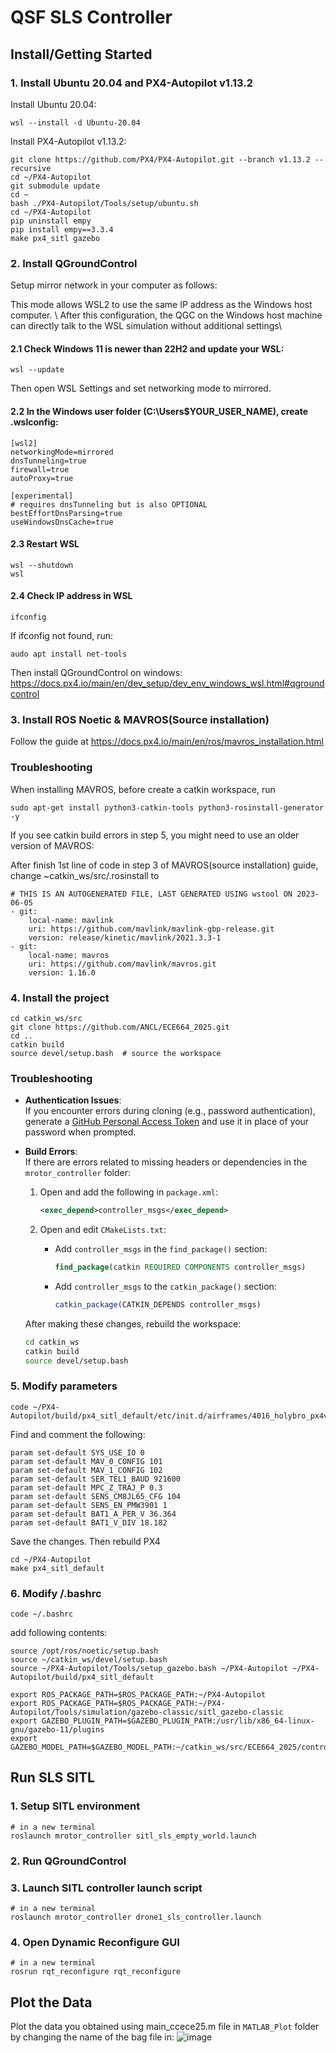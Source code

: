 # QSF SLS Controller

## Install/Getting Started  
### 1. Install Ubuntu 20.04 and PX4-Autopilot v1.13.2
Install Ubuntu 20.04:
```
wsl --install -d Ubuntu-20.04
```
Install PX4-Autopilot v1.13.2:
```
git clone https://github.com/PX4/PX4-Autopilot.git --branch v1.13.2 --recursive
cd ~/PX4-Autopilot
git submodule update
cd ~
bash ./PX4-Autopilot/Tools/setup/ubuntu.sh
cd ~/PX4-Autopilot
pip uninstall empy
pip install empy==3.3.4
make px4_sitl gazebo
```

### 2. Install QGroundControl
Setup mirror network in your computer as follows:

This mode allows WSL2 to use the same IP address as the Windows host computer. \\
After this configuration, the QGC on the Windows host machine can directly talk to the WSL simulation without additional settings\\

#### 2.1 Check Windows 11 is newer than 22H2 and update your WSL:
```
wsl --update
```
Then open WSL Settings and set networking mode to mirrored.
   
#### 2.2 In the Windows user folder (C:\Users\$YOUR_USER_NAME), create .wslconfig:
```
[wsl2]
networkingMode=mirrored
dnsTunneling=true
firewall=true
autoProxy=true

[experimental]
# requires dnsTunneling but is also OPTIONAL
bestEffortDnsParsing=true
useWindowsDnsCache=true
```

#### 2.3 Restart WSL 
```
wsl --shutdown
wsl
```

#### 2.4 Check IP address in WSL
```
ifconfig
```

If ifconfig not found, run:
```
audo apt install net-tools
```

Then install QGroundControl on windows: https://docs.px4.io/main/en/dev_setup/dev_env_windows_wsl.html#qgroundcontrol

### 3. Install ROS Noetic & MAVROS(Source installation)  
Follow the guide at https://docs.px4.io/main/en/ros/mavros_installation.html  
### Troubleshooting
When installing MAVROS, before create a catkin workspace, run
```
sudo apt-get install python3-catkin-tools python3-rosinstall-generator -y
```
If you see catkin build errors in step 5, you might need to use an older version of MAVROS:

After finish 1st line of code in step 3 of MAVROS(source installation) guide, change ~catkin_ws/src/.rosinstall to

```
# THIS IS AN AUTOGENERATED FILE, LAST GENERATED USING wstool ON 2023-06-05
- git:
    local-name: mavlink
    uri: https://github.com/mavlink/mavlink-gbp-release.git
    version: release/kinetic/mavlink/2021.3.3-1
- git:
    local-name: mavros
    uri: https://github.com/mavlink/mavros.git
    version: 1.16.0  
```

### 4. Install the project
```
cd catkin_ws/src  
git clone https://github.com/ANCL/ECE664_2025.git 
cd ..
catkin build
source devel/setup.bash  # source the workspace
```
### Troubleshooting

- **Authentication Issues**:  
  If you encounter errors during cloning (e.g., password authentication), generate a [GitHub Personal Access Token](https://github.com/settings/tokens) and use it in place of your password when prompted.

- **Build Errors**:  
  If there are errors related to missing headers or dependencies in the `mrotor_controller` folder:
  1. Open and add the following in `package.xml`:
     ```xml
     <exec_depend>controller_msgs</exec_depend>
     ```

  2. Open and edit `CMakeLists.txt`:
     - Add `controller_msgs` in the `find_package()` section:
       ```cmake
       find_package(catkin REQUIRED COMPONENTS controller_msgs)
       ```
     - Add `controller_msgs` to the `catkin_package()` section:
       ```cmake
       catkin_package(CATKIN_DEPENDS controller_msgs)
       ```

  After making these changes, rebuild the workspace:
  ```bash
  cd catkin_ws
  catkin build
  source devel/setup.bash

### 5. Modify parameters
```
code ~/PX4-Autopilot/build/px4_sitl_default/etc/init.d/airframes/4016_holybro_px4vision
```
Find and comment the following:
```
param set-default SYS_USE_IO 0
param set-default MAV_0_CONFIG 101
param set-default MAV_1_CONFIG 102
param set-default SER_TEL1_BAUD 921600
param set-default MPC_Z_TRAJ_P 0.3
param set-default SENS_CM8JL65_CFG 104
param set-default SENS_EN_PMW3901 1
param set-default BAT1_A_PER_V 36.364
param set-default BAT1_V_DIV 18.182
```
Save the changes. Then rebuild PX4
```
cd ~/PX4-Autopilot
make px4_sitl_default
```

### 6. Modify /.bashrc
```
code ~/.bashrc
```  
add following contents:
```
source /opt/ros/noetic/setup.bash
source ~/catkin_ws/devel/setup.bash
source ~/PX4-Autopilot/Tools/setup_gazebo.bash ~/PX4-Autopilot ~/PX4-Autopilot/build/px4_sitl_default

export ROS_PACKAGE_PATH=$ROS_PACKAGE_PATH:~/PX4-Autopilot
export ROS_PACKAGE_PATH=$ROS_PACKAGE_PATH:~/PX4-Autopilot/Tools/simulation/gazebo-classic/sitl_gazebo-classic
export GAZEBO_PLUGIN_PATH=$GAZEBO_PLUGIN_PATH:/usr/lib/x86_64-linux-gnu/gazebo-11/plugins
export GAZEBO_MODEL_PATH=$GAZEBO_MODEL_PATH:~/catkin_ws/src/ECE664_2025/controller_sitl_gazebo/models
```
## Run SLS SITL
### 1. Setup SITL environment
```
# in a new terminal
roslaunch mrotor_controller sitl_sls_empty_world.launch
```  
### 2. Run QGroundControl

### 3. Launch SITL controller launch script
```
# in a new terminal
roslaunch mrotor_controller drone1_sls_controller.launch
```
### 4. Open Dynamic Reconfigure GUI
```
# in a new terminal
rosrun rqt_reconfigure rqt_reconfigure
```
## Plot the Data
Plot the data you obtained using main_ccece25.m file in `MATLAB_Plot` folder by changing the name of the bag file in:
![image](https://github.com/user-attachments/assets/7584aca0-0345-45d9-8889-cc5074fbc41a)

